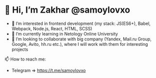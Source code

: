 # 👋 Hi, I’m Zakhar @samoylovxo #
- 👀 I’m interested in frontend development (my stack: JS(ES6+), Babel, Webpack, Node.js, React, HTML, SCSS)
- 🌱 I’m currently learning in Netology Online University
- 💞️ I’m looking to collaborate with big company (Yandex, Mail.ru Group, Google, Avito, hh.ru etc.), where I will work with them for interesting projects

📫 How to reach me: 
- Telegram => https://t.me/samoylovxo
